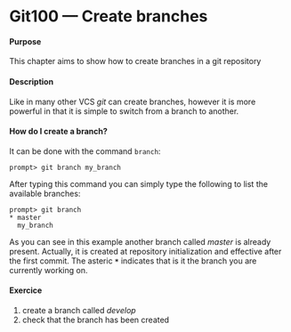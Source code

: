 # Git100 — Create branches

#### Purpose
This chapter aims to show how to create branches in a git repository

#### Description
Like in many other VCS _git_ can create branches, however it is more powerful in that it is simple to switch from a branch to another.

#### How do I create a branch?
It can be done with the command `branch`:

```
prompt> git branch my_branch
```

After typing this command you can simply type the following to list the available branches:

```
prompt> git branch
* master
  my_branch
```

As you can see in this example another branch called _master_ is already present. Actually, it is created at repository initialization and effective after the first commit.
The asteric **`*`** indicates that is it the branch you are currently working on.


#### Exercice
1. create a branch called _develop_
2. check that the branch has been created


